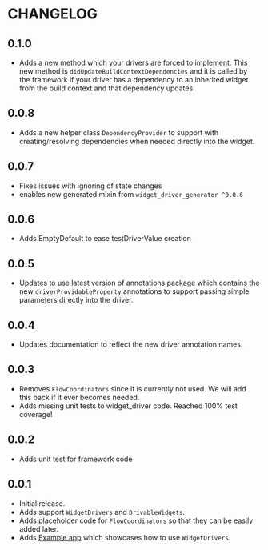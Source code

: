 # CHANGELOG

## 0.1.0

* Adds a new method which your drivers are forced to implement. This new method is `didUpdateBuildContextDependencies` and it is called by the framework if your driver has a dependency to an inherited widget from the build context and that dependency updates.

## 0.0.8

* Adds a new helper class `DependencyProvider` to support with creating/resolving dependencies when needed directly into the widget.

## 0.0.7

* Fixes issues with ignoring of state changes
* enables new generated mixin from `widget_driver_generator ^0.0.6`

## 0.0.6

* Adds EmptyDefault to ease testDriverValue creation

## 0.0.5

* Updates to use latest version of annotations package which contains the new `driverProvidableProperty` annotations to support passing simple parameters directly into the driver.

## 0.0.4

* Updates documentation to reflect the new driver annotation names.

## 0.0.3

* Removes `FlowCoordinators` since it is currently not used. We will add this back if it ever becomes needed.
* Adds missing unit tests to widget_driver code. Reached 100% test coverage!

## 0.0.2

* Adds unit test for framework code

## 0.0.1

* Initial release.
* Adds support `WidgetDrivers` and `DrivableWidgets`.
* Adds placeholder code for `FlowCoordinators` so that they can be easily added later.
* Adds [Example app](example) which showcases how to use `WidgetDrivers`.
